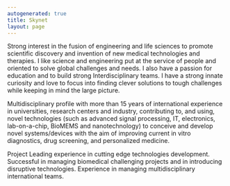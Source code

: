 ```yaml
---
autogenerated: true
title: Skynet
layout: page
---
```


Strong interest in the fusion of engineering and life sciences to
promote scientific discovery and invention of new medical technologies
and therapies. I like science and engineering put at the service of
people and oriented to solve global challenges and needs. I also have a
passion for education and to build strong Interdisciplinary teams. I
have a strong innate curiosity and love to focus into finding clever
solutions to tough challenges while keeping in mind the large picture.

Multidisciplinary profile with more than 15 years of international
experience in universities, research centers and industry, contributing
to, and using, novel technologies (such as advanced signal processing,
IT, electronics, lab-on-a-chip, BioMEMS and nanotechnology) to conceive
and develop novel systems/devices with the aim of improving current in
vitro diagnostics, drug screening, and personalized medicine.

Project Leading experience in cutting edge technologies development.
Successful in managing biomedical challenging projects and in
introducing disruptive technologies. Experience in managing
multidisciplinary international teams.
